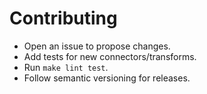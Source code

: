 # Contributing

- Open an issue to propose changes.
- Add tests for new connectors/transforms.
- Run `make lint test`.
- Follow semantic versioning for releases.